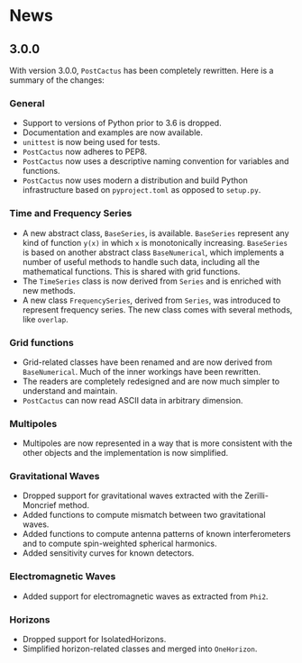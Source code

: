 # News

## 3.0.0

With version 3.0.0, `PostCactus` has been completely rewritten. Here is a
summary of the changes:

### General

* Support to versions of Python prior to 3.6 is dropped.
* Documentation and examples are now available.
* `unittest` is now being used for tests.
* `PostCactus` now adheres to PEP8.
* `PostCactus` now uses a descriptive naming convention for variables and
  functions.
* `PostCactus` now uses modern a distribution and build Python infrastructure
  based on `pyproject.toml` as opposed to `setup.py`.

### Time and Frequency Series

* A new abstract class, `BaseSeries`, is available. `BaseSeries` represent any
  kind of function `y(x)` in which `x` is monotonically increasing. `BaseSeries`
  is based on another abstract class `BaseNumerical`, which implements a number
  of useful methods to handle such data, including all the mathematical
  functions. This is shared with grid functions.
* The `TimeSeries` class is now derived from `Series` and is enriched with new
  methods.
* A new class `FrequencySeries`, derived from `Series`, was introduced to
  represent frequency series. The new class comes with several methods, like
  `overlap`.

### Grid functions

* Grid-related classes have been renamed and are now derived from
  `BaseNumerical`. Much of the inner workings have been rewritten.
* The readers are completely redesigned and are now much simpler to understand
  and maintain.
* `PostCactus` can now read ASCII data in arbitrary dimension.

### Multipoles

* Multipoles are now represented in a way that is more consistent with the other
  objects and the implementation is now simplified.

### Gravitational Waves

* Dropped support for gravitational waves extracted with the Zerilli-Moncrief
  method.
* Added functions to compute mismatch between two gravitational waves.
* Added functions to compute antenna patterns of known interferometers and to
  compute spin-weighted spherical harmonics.
* Added sensitivity curves for known detectors.

### Electromagnetic Waves

* Added support for electromagnetic waves as extracted from `Phi2`.

### Horizons

* Dropped support for IsolatedHorizons.
* Simplified horizon-related classes and merged into `OneHorizon`.
